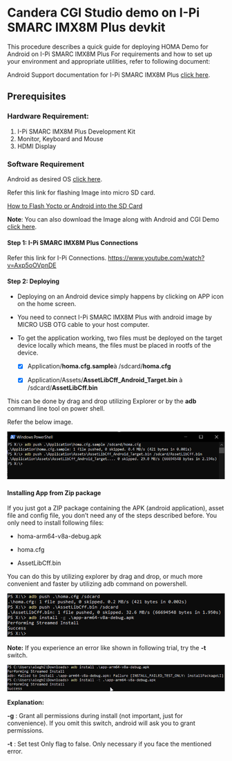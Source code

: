 # Candera CGI Studio demo on I-Pi SMARC IMX8M Plus devkit

<div class="bullets">
This procedure describes a quick guide for deploying HOMA Demo for Android on I-Pi SMARC IMX8M Plus
For requirements and how to set up your environment and appropriate utilities, refer to following document:


Android Support documentation for I-Pi SMARC IMX8M Plus [click here](AndroidImages.html).

## Prerequisites

### **Hardware Requirement:**

1. I-Pi SMARC IMX8M Plus Development Kit
2. Monitor, Keyboard and Mouse
3. HDMI Display

### **Software Requirement**

Android as desired OS [click here](https://www.ipi.wiki/pages/downloads-imx8mplus).

Refer this link for flashing Image into micro SD card.

[How to Flash Yocto or Android into the SD Card](HowToFlashImageSD.html#Flash-Yocto-or-Android-Image)

**Note**: You can also download the Image along with Android and CGI Demo [click here](https://hq0epm0west0us0storage.blob.core.windows.net/$web/public/SMARC/LEC-iMX8MP/Images/SoftwarePartner/LEC-IMX8MP_2G_IPi_SMARC_Plus_Android_CGI_demo.zip).

#### Step 1: I-Pi SMARC IMX8M Plus Connections

Refer this link for I-Pi Connections.
<https://www.youtube.com/watch?v=Axp5oOVpnDE>

#### **Step 2**: Deploying

- Deploying on an Android device simply happens by clicking on APP icon on the home screen.

- You need to connect I-Pi SMARC IMX8M Plus  with android image by MICRO USB OTG cable to your host computer.

- To get the application working, two files must be deployed on the target device locally which means, the files must be placed in rootfs of the device.

  - [x] Application/**homa.cfg.sample**à /sdcard/**homa.cfg**


  - [x] Application/Assets/**AssetLibCff_Android_Target.bin** à /sdcard/**AssetLibCff.bin**

This can be done by drag and drop utilizing Explorer or by the **adb** command line tool on power shell.

Refer the below image.

<img src="Tutorial11-CanderaCGIStudioDemo.assets/Homaa.png" alt="image-20201102150712556"  />

#### Installing App from Zip package

If you just got a ZIP package containing the APK (android application), asset file and config file, you don’t need any of the steps described before. You only need to install following files:

- homa-arm64-v8a-debug.apk

- homa.cfg
- AssetLibCff.bin

 You can do this by utilizing explorer by drag and drop, or much more convenient and faster by utilizing adb command on powershell.

<img src="Tutorial11-CanderaCGIStudioDemo.assets/Homab.png" alt="image-20201102150712556"  />

**Note:** If you experience an error like shown in following trial, try the **-t** switch. 

<img src="Tutorial11-CanderaCGIStudioDemo.assets/Homac.png" alt="image-20201102150712556"  />

**Explanation:**

**-g**  : Grant all permissions during install (not important, just for convenience). If you omit this switch, android will ask you to grant permissions.

**-t**   : Set test Only flag to false. Only necessary if you face the mentioned error.



</div>